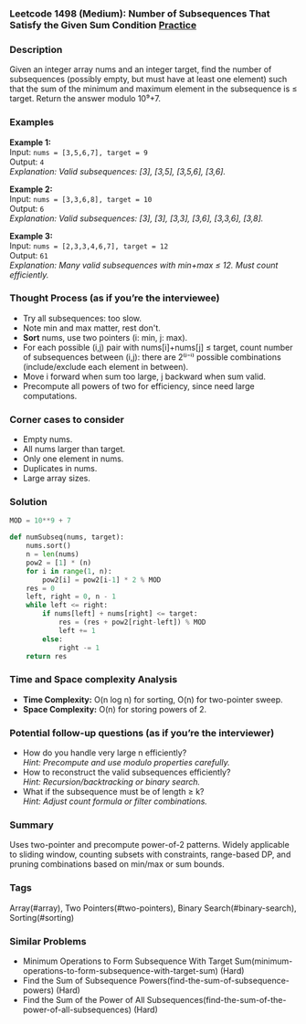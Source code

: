 ### Leetcode 1498 (Medium): Number of Subsequences That Satisfy the Given Sum Condition [Practice](https://leetcode.com/problems/number-of-subsequences-that-satisfy-the-given-sum-condition)

### Description  
Given an integer array nums and an integer target, find the number of subsequences (possibly empty, but must have at least one element) such that the sum of the minimum and maximum element in the subsequence is ≤ target. Return the answer modulo 10⁹+7.

### Examples  
**Example 1:**  
Input: `nums = [3,5,6,7], target = 9`  
Output: `4`  
*Explanation: Valid subsequences: [3], [3,5], [3,5,6], [3,6].*

**Example 2:**  
Input: `nums = [3,3,6,8], target = 10`  
Output: `6`  
*Explanation: Valid subsequences: [3], [3], [3,3], [3,6], [3,3,6], [3,8].*

**Example 3:**  
Input: `nums = [2,3,3,4,6,7], target = 12`  
Output: `61`  
*Explanation: Many valid subsequences with min+max ≤ 12. Must count efficiently.*


### Thought Process (as if you’re the interviewee)  
- Try all subsequences: too slow.
- Note min and max matter, rest don't.
- **Sort** nums, use two pointers (i: min, j: max).
- For each possible (i,j) pair with nums[i]+nums[j] ≤ target, count number of subsequences between (i,j): there are 2⁽ʲ⁻ⁱ⁾ possible combinations (include/exclude each element in between).
- Move i forward when sum too large, j backward when sum valid.
- Precompute all powers of two for efficiency, since need large computations.


### Corner cases to consider  
- Empty nums.
- All nums larger than target.
- Only one element in nums.
- Duplicates in nums.
- Large array sizes.


### Solution

```python
MOD = 10**9 + 7

def numSubseq(nums, target):
    nums.sort()
    n = len(nums)
    pow2 = [1] * (n)
    for i in range(1, n):
        pow2[i] = pow2[i-1] * 2 % MOD
    res = 0
    left, right = 0, n - 1
    while left <= right:
        if nums[left] + nums[right] <= target:
            res = (res + pow2[right-left]) % MOD
            left += 1
        else:
            right -= 1
    return res
```

### Time and Space complexity Analysis  
- **Time Complexity:** O(n log n) for sorting, O(n) for two-pointer sweep.
- **Space Complexity:** O(n) for storing powers of 2.


### Potential follow-up questions (as if you’re the interviewer)  
- How do you handle very large n efficiently?  
  *Hint: Precompute and use modulo properties carefully.*
- How to reconstruct the valid subsequences efficiently?  
  *Hint: Recursion/backtracking or binary search.*
- What if the subsequence must be of length ≥ k?  
  *Hint: Adjust count formula or filter combinations.*

### Summary
Uses two-pointer and precompute power-of-2 patterns. Widely applicable to sliding window, counting subsets with constraints, range-based DP, and pruning combinations based on min/max or sum bounds.

### Tags
Array(#array), Two Pointers(#two-pointers), Binary Search(#binary-search), Sorting(#sorting)

### Similar Problems
- Minimum Operations to Form Subsequence With Target Sum(minimum-operations-to-form-subsequence-with-target-sum) (Hard)
- Find the Sum of Subsequence Powers(find-the-sum-of-subsequence-powers) (Hard)
- Find the Sum of the Power of All Subsequences(find-the-sum-of-the-power-of-all-subsequences) (Hard)